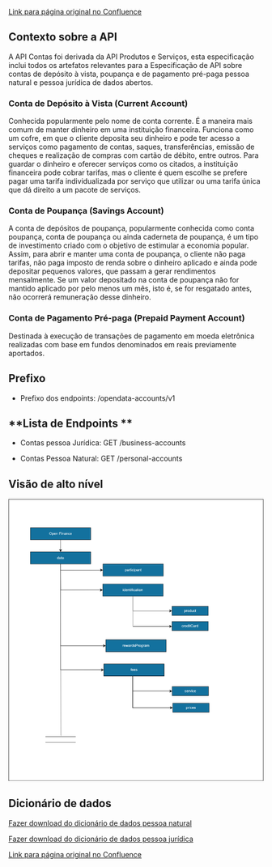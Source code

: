 [Link para página original no Confluence](https://openfinancebrasil.atlassian.net/wiki/spaces/OF/pages/223805461)

## **Contexto sobre a API**

A API Contas foi derivada da API Produtos e Serviços, esta especificação inclui todos os artefatos relevantes para a Especificação de API sobre contas de depósito à vista, poupança e de pagamento pré-paga pessoa natural e pessoa jurídica de dados abertos.

### **Conta de Depósito à Vista (Current Account)**

Conhecida popularmente pelo nome de conta corrente. É a maneira mais comum de manter dinheiro em uma instituição financeira. Funciona como um cofre, em que o cliente deposita seu dinheiro e pode ter acesso a serviços como pagamento de contas, saques, transferências, emissão de cheques e realização de compras com cartão de débito, entre outros. Para guardar o dinheiro e oferecer serviços como os citados, a instituição financeira pode cobrar tarifas, mas o cliente é quem escolhe se prefere pagar uma tarifa individualizada por serviço que utilizar ou uma tarifa única que dá direito a um pacote de serviços.

### **Conta de Poupança (Savings Account)**

A conta de depósitos de poupança, popularmente conhecida como conta poupança, conta de poupança ou ainda caderneta de poupança, é um tipo de investimento criado com o objetivo de estimular a economia popular. Assim, para abrir e manter uma conta de poupança, o cliente não paga tarifas, não paga imposto de renda sobre o dinheiro aplicado e ainda pode depositar pequenos valores, que passam a gerar rendimentos mensalmente. Se um valor depositado na conta de poupança não for mantido aplicado por pelo menos um mês, isto é, se for resgatado antes, não ocorrerá remuneração desse dinheiro.

### **Conta de Pagamento Pré-paga (Prepaid Payment Account)**

Destinada à execução de transações de pagamento em moeda eletrônica realizadas com base em fundos denominados em reais previamente aportados.

## Prefixo

- Prefixo dos endpoints: /opendata-accounts/v1

## **Lista de Endpoints **

- Contas pessoa Jurídica: GET /business-accounts 

- Contas Pessoa Natural: GET /personal-accounts

## **Visão de alto nível**
![att223805475](Informa%c3%a7%c3%b5es%20Gerais%20-%20[DA]%20Contas%20-%20v1.0.0-beta.2/attachments/accounts-DA.png)

## **Dicionário de dados**

[Fazer download do dicionário de dados pessoa natural](https://openbanking-brasil.github.io/openapi/dictionary/getPersonalAccounts_v1.csv)

[Fazer download do dicionário de dados pessoa jurídica](https://openbanking-brasil.github.io/openapi/dictionary/getBusinessAccounts_v1.csv)

[Link para página original no Confluence](https://openfinancebrasil.atlassian.net/wiki/spaces/OF/pages/223805461)
